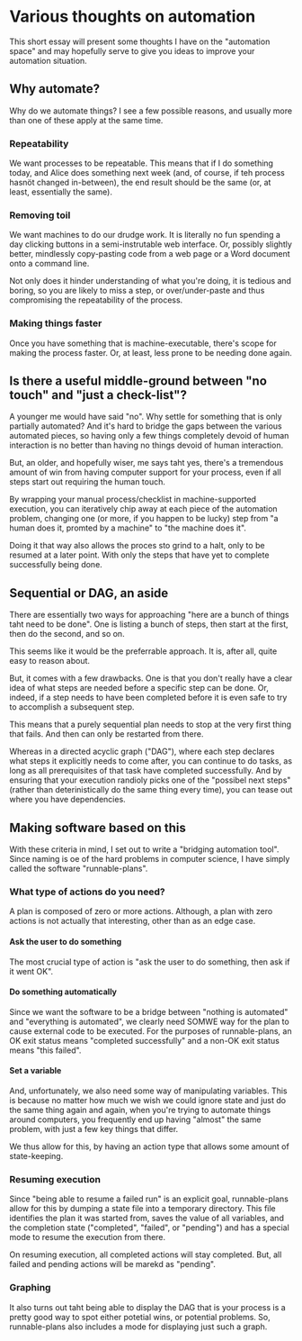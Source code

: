 # Various thoughts on automation

This short essay will present some thoughts I have on the "automation
space" and may hopefully serve to give you ideas to improve your
automation situation.

## Why automate?

Why do we automate things? I see a few possible reasons, and usually
more than one of these apply at the same time.

### Repeatability

We want processes to be repeatable. This means that if I do something
today, and Alice does something next week (and, of course, if teh
process hasnöt changed in-between), the end result should be the same
(or, at least, essentially the same).

### Removing toil

We want machines to do our drudge work. It is literally no fun
spending a day clicking buttons in a semi-instrutable web
interface. Or, possibly slightly better, mindlessly copy-pasting code
from a web page or a Word document onto a command line.

Not only does it hinder understanding of what you're doing, it is
tedious and boring, so you are likely to miss a step, or
over/under-paste and thus compromising the repeatability of the process.

### Making things faster

Once you have something that is machine-executable, there's scope for
making the process faster. Or, at least, less prone to be needing done
again.

## Is there a useful middle-ground between "no touch" and "just a check-list"?

A younger me would have said "no". Why settle for something that is
only partially automated? And it's hard to bridge the gaps between the
various automated pieces, so having only a few things completely
devoid of human interaction is no better than having no things devoid
of human interaction.

But, an older, and hopefully wiser, me says taht yes, there's a
tremendous amount of win from having computer support for your
process, even if all steps start out requiring the human touch.

By wrapping your manual process/checklist in machine-supported
execution, you can iteratively chip away at each piece of the
automation problem, changing one (or more, if you happen to be lucky)
step from "a human does it, promted by a machine" to "the machine does
it".

Doing it that way also allows the proces sto grind to a halt, only to
be resumed at a later point. With only the steps that have yet to
complete successfully being done.

## Sequential or DAG, an aside

There are essentially two ways for approaching "here are a bunch of
things taht need to be done". One is listing a bunch of steps, then
start at the first, then do the second, and so on.

This seems like it would be the preferrable approach. It is, after
all, quite easy to reason about.

But, it comes with a few drawbacks. One is that you don't really have
a clear idea of what steps are needed before a specific step can be
done. Or, indeed, if a step needs to have been completed before it is
even safe to try to accomplish a subsequent step.

This means that a purely sequential plan needs to stop at the very
first thing that fails. And then can only be restarted from there.

Whereas in a directed acyclic graph ("DAG"), where each step declares
what steps it explicitly needs to come after, you can continue to do
tasks, as long as all prerequisites of that task have completed
successfully. And by ensuring that your execution randioly picks one
of the "possibel next steps" (rather than deterinistically do the same
thing every time), you can tease out where you have dependencies.

## Making software based on this

With these criteria in mind, I set out to write a "bridging automation
tool". Since naming is oe of the hard problems in computer science, I
have simply called the software "runnable-plans".

### What type of actions do you need?

A plan is composed of zero or more actions. Although, a plan with zero
actions is not actually that interesting, other than as an edge case.

#### Ask the user to do something

The most crucial type of action is "ask the user to do something, then
ask if it went OK".

#### Do something automatically

Since we want the software to be a bridge between "nothing is
automated" and "everything is automated", we clearly need SOMWE way
for the plan to cause external code to be executed. For the purposes
of runnable-plans, an OK exit status means "completed successfully"
and a non-OK exit status means "this failed".

#### Set a variable

And, unfortunately, we also need some way of manipulating
variables. This is because no matter how much we wish we could ignore
state and just do the same thing again and again, when you're  trying
to automate things around computers, you frequently end up having
"almost" the same problem, with just a few  key things that differ.

We thus allow for this, by having an action type that allows some
amount of state-keeping.

### Resuming execution

Since "being able to resume a failed run" is an explicit goal,
runnable-plans allow for this by dumping a state file into a temporary
directory. This file identifies the plan it was started from, saves
the value of all variables, and the completion state ("completed",
"failed", or "pending") and has a special mode to resume the execution
from there.

On resuming execution, all completed actions will stay completed. But,
all failed and pending actions will be marekd as "pending".

### Graphing

It also turns out taht being able to display the DAG that is your
process is a pretty good way to spot either potetial wins, or
potential problems. So, runnable-plans also includes a mode for
displaying just such a graph.
